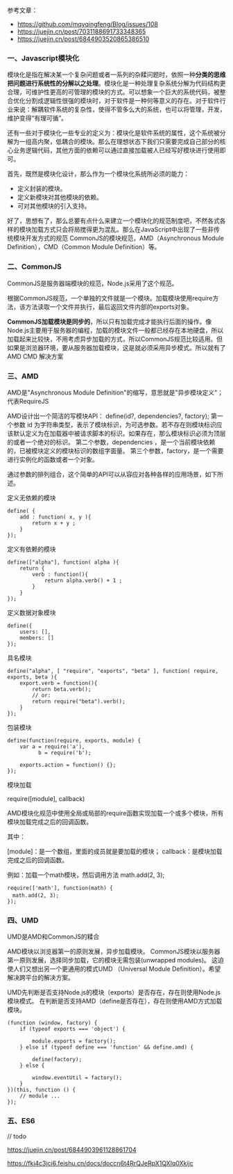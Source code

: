 参考文章：
- https://github.com/mqyqingfeng/Blog/issues/108
- https://juejin.cn/post/7031188691733348365
- https://juejin.cn/post/6844903520865386510

### 一、Javascript模块化

模块化是指在解决某一个复杂问题或者一系列的杂糅问题时，依照一种**分类的思维把问题进行系统性的分解以之处理**。模块化是一种处理复杂系统分解为代码结构更合理，可维护性更高的可管理的模块的方式。可以想象一个巨大的系统代码，被整合优化分割成逻辑性很强的模块时，对于软件是一种何等意义的存在。对于软件行业来说：解耦软件系统的复杂性，使得不管多么大的系统，也可以将管理，开发，维护变得“有理可循”。

还有一些对于模块化一些专业的定义为：模块化是软件系统的属性，这个系统被分解为一组高内聚，低耦合的模块。那么在理想状态下我们只需要完成自己部分的核心业务逻辑代码，其他方面的依赖可以通过直接加载被人已经写好模块进行使用即可。

首先，既然是模块化设计，那么作为一个模块化系统所必须的能力：
- 定义封装的模块。
- 定义新模块对其他模块的依赖。
- 可对其他模块的引入支持。


好了，思想有了，那么总要有点什么来建立一个模块化的规范制度吧，不然各式各样的模块加载方式只会将局搅得更为混乱。那么在JavaScript中出现了一些非传统模块开发方式的规范 CommonJS的模块规范，AMD（Asynchronous Module Definition），CMD（Common Module Definition）等。

### 二、CommonJS
CommonJS是服务器端模块的规范，Node.js采用了这个规范。

根据CommonJS规范，一个单独的文件就是一个模块。加载模块使用require方法，该方法读取一个文件并执行，最后返回文件内部的exports对象。

**CommonJS加载模块是同步的**，所以只有加载完成才能执行后面的操作。像Node.js主要用于服务器的编程，加载的模块文件一般都已经存在本地硬盘，所以加载起来比较快，不用考虑异步加载的方式，所以CommonJS规范比较适用。但如果是浏览器环境，要从服务器加载模块，这是就必须采用异步模式。所以就有了 AMD CMD 解决方案

### 三、AMD
AMD是"Asynchronous Module Definition"的缩写，意思就是"异步模块定义"；代表RequireJS

AMD设计出一个简洁的写模块API：
define(id?, dependencies?, factory);
第一个参数 id 为字符串类型，表示了模块标识，为可选参数。若不存在则模块标识应该默认定义为在加载器中被请求脚本的标识。如果存在，那么模块标识必须为顶层的或者一个绝对的标识。
第二个参数，dependencies ，是一个当前模块依赖的，已被模块定义的模块标识的数组字面量。
第三个参数，factory，是一个需要进行实例化的函数或者一个对象。

通过参数的排列组合，这个简单的API可以从容应对各种各样的应用场景，如下所述。

定义无依赖的模块
```
define( {
    add : function( x, y ){
        return x + y ;
    }
});
```

定义有依赖的模块
```
define(["alpha"], function( alpha ){
    return {
        verb : function(){
            return alpha.verb() + 1 ;
        }
    }
});
```

定义数据对象模块
```
define({
    users: [],
    members: []
});
```

具名模块
```
define("alpha", [ "require", "exports", "beta" ], function( require, exports, beta ){
    export.verb = function(){
        return beta.verb();
        // or:
        return require("beta").verb();
    }
});
```

包装模块
```
define(function(require, exports, module) {
    var a = require('a'),
          b = require('b');

    exports.action = function() {};
});
```

模块加载

require([module], callback)

AMD模块化规范中使用全局或局部的require函数实现加载一个或多个模块，所有模块加载完成之后的回调函数。

其中：

[module]：是一个数组，里面的成员就是要加载的模块；
callback：是模块加载完成之后的回调函数。

例如：加载一个math模块，然后调用方法 math.add(2, 3);
```
require(['math'], function(math) {
　math.add(2, 3);
});
```

### 四、UMD
UMD是AMD和CommonJS的糅合

AMD模块以浏览器第一的原则发展，异步加载模块。
CommonJS模块以服务器第一原则发展，选择同步加载，它的模块无需包装(unwrapped modules)。
这迫使人们又想出另一个更通用的模式UMD （Universal Module Definition）。希望解决跨平台的解决方案。

UMD先判断是否支持Node.js的模块（exports）是否存在，存在则使用Node.js模块模式。
在判断是否支持AMD（define是否存在），存在则使用AMD方式加载模块。

```
(function (window, factory) {
    if (typeof exports === 'object') {
     
        module.exports = factory();
    } else if (typeof define === 'function' && define.amd) {
     
        define(factory);
    } else {
     
        window.eventUtil = factory();
    }
})(this, function () {
    // module ...
});
```

### 五、ES6
// todo


https://juejin.cn/post/6844903961128861704

https://fki4c3ici6.feishu.cn/docs/doccn6t4RrQJeRpX1QXIq0Xkijc




